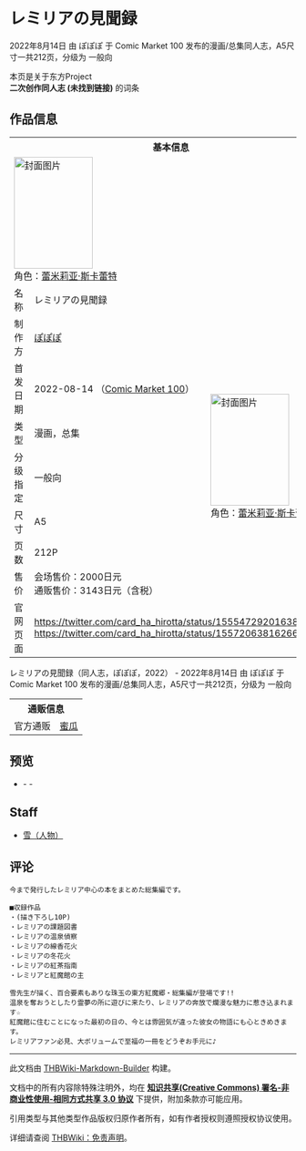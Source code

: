 # レミリアの見聞録

<!-- source html: G:\repos\THBWiki-Markdown-Builder\THBWikiMarkdown\Temp\main\3\39\ns0%3A%E3%83%AC%E3%83%9F%E3%83%AA%E3%82%A2%E3%81%AE%E8%A6%8B%E8%81%9E%E9%8C%B2.html -->

2022年8月14日 由 ぽぽぽ 于 Comic Market 100 发布的漫画/总集同人志，A5尺寸一共212页，分级为 一般向

本页是关于东方Project  
 **二次创作同人志 (未找到链接)** 的词条

## 作品信息

<table><tbody><tr><th colspan="3">基本信息</th></tr><tr><td class="cover-artwork-mobile" colspan="2"><a href="./文件-レミリアの見聞録封面.jpg.md" class="image" title="封面图片"><img alt="封面图片" src="https://upload.thwiki.cc/thumb/e/e7/%E3%83%AC%E3%83%9F%E3%83%AA%E3%82%A2%E3%81%AE%E8%A6%8B%E8%81%9E%E9%8C%B2%E5%B0%81%E9%9D%A2.jpg/138px-%E3%83%AC%E3%83%9F%E3%83%AA%E3%82%A2%E3%81%AE%E8%A6%8B%E8%81%9E%E9%8C%B2%E5%B0%81%E9%9D%A2.jpg" decoding="async" loading="lazy" width="138" height="196" srcset="https://upload.thwiki.cc/thumb/e/e7/%E3%83%AC%E3%83%9F%E3%83%AA%E3%82%A2%E3%81%AE%E8%A6%8B%E8%81%9E%E9%8C%B2%E5%B0%81%E9%9D%A2.jpg/208px-%E3%83%AC%E3%83%9F%E3%83%AA%E3%82%A2%E3%81%AE%E8%A6%8B%E8%81%9E%E9%8C%B2%E5%B0%81%E9%9D%A2.jpg 1.5x, https://upload.thwiki.cc/thumb/e/e7/%E3%83%AC%E3%83%9F%E3%83%AA%E3%82%A2%E3%81%AE%E8%A6%8B%E8%81%9E%E9%8C%B2%E5%B0%81%E9%9D%A2.jpg/277px-%E3%83%AC%E3%83%9F%E3%83%AA%E3%82%A2%E3%81%AE%E8%A6%8B%E8%81%9E%E9%8C%B2%E5%B0%81%E9%9D%A2.jpg 2x" data-file-width="1447" data-file-height="2046"></a><div class="cover-char">角色：<a href="./蕾米莉亚·斯卡蕾特.md" title="蕾米莉亚·斯卡蕾特">蕾米莉亚·斯卡蕾特</a></div></td>
</tr><tr><td class="label">名称</td><td colspan="2"> レミリアの見聞録 </td></tr><tr><td class="label">制作方</td><td><a href="./ぽぽぽ.md" title="ぽぽぽ">ぽぽぽ</a></td><td class="cover-artwork" rowspan="7" style="min-width:196px;"><a href="./文件-レミリアの見聞録封面.jpg.md" class="image" title="封面图片"><img alt="封面图片" src="https://upload.thwiki.cc/thumb/e/e7/%E3%83%AC%E3%83%9F%E3%83%AA%E3%82%A2%E3%81%AE%E8%A6%8B%E8%81%9E%E9%8C%B2%E5%B0%81%E9%9D%A2.jpg/138px-%E3%83%AC%E3%83%9F%E3%83%AA%E3%82%A2%E3%81%AE%E8%A6%8B%E8%81%9E%E9%8C%B2%E5%B0%81%E9%9D%A2.jpg" decoding="async" loading="lazy" width="138" height="196" srcset="https://upload.thwiki.cc/thumb/e/e7/%E3%83%AC%E3%83%9F%E3%83%AA%E3%82%A2%E3%81%AE%E8%A6%8B%E8%81%9E%E9%8C%B2%E5%B0%81%E9%9D%A2.jpg/208px-%E3%83%AC%E3%83%9F%E3%83%AA%E3%82%A2%E3%81%AE%E8%A6%8B%E8%81%9E%E9%8C%B2%E5%B0%81%E9%9D%A2.jpg 1.5x, https://upload.thwiki.cc/thumb/e/e7/%E3%83%AC%E3%83%9F%E3%83%AA%E3%82%A2%E3%81%AE%E8%A6%8B%E8%81%9E%E9%8C%B2%E5%B0%81%E9%9D%A2.jpg/277px-%E3%83%AC%E3%83%9F%E3%83%AA%E3%82%A2%E3%81%AE%E8%A6%8B%E8%81%9E%E9%8C%B2%E5%B0%81%E9%9D%A2.jpg 2x" data-file-width="1447" data-file-height="2046"></a><div class="cover-char">角色：<a href="./蕾米莉亚·斯卡蕾特.md" title="蕾米莉亚·斯卡蕾特">蕾米莉亚·斯卡蕾特</a></div></td>
</tr><tr><td class="label">首发日期</td><td>2022-08-14&#160;（<a href="/展会作品列表?e=Comic+Market%23100">Comic Market 100</a>）</td></tr><tr><td class="label">类型</td><td>漫画，总集</td></tr><tr><td class="label">分级指定</td><td>一般向</td></tr><tr><td class="label">尺寸</td><td>A5</td></tr><tr><td class="label">页数</td><td>212P</td></tr><tr><td class="label">售价</td><td>会场售价：2000日元<br>通贩售价：3143日元（含税）</td></tr>
<tr><td class="label">官网页面</td><td colspan="2"><a rel="nofollow" class="external free" href="https://twitter.com/card_ha_hirotta/status/1555472920163815424">https://twitter.com/card_ha_hirotta/status/1555472920163815424</a><br><a rel="nofollow" class="external free" href="https://twitter.com/card_ha_hirotta/status/1557206381626683394">https://twitter.com/card_ha_hirotta/status/1557206381626683394</a></td></tr></tbody></table>

レミリアの見聞録（同人志，ぽぽぽ，2022） - 2022年8月14日 由 ぽぽぽ 于 Comic Market 100 发布的漫画/总集同人志，A5尺寸一共212页，分级为 一般向

<table><tbody><tr><th colspan="3">通贩信息</th></tr><tr><td class="label">官方通贩</td><td colspan="2"><a rel="nofollow" class="external text" href="https://www.melonbooks.co.jp/detail/detail.php?product_id=1548971">蜜瓜</a></td></tr></tbody></table>



## 预览
- [](./文件-レミリアの見聞録预览图1.jpg.md)- [](./文件-レミリアの見聞録预览图2.jpg.md)- [](./文件-レミリアの見聞録预览图3.jpg.md)


## Staff
- [雪（人物）](./雪（人物）.md)


## 评论
```
今まで発行したレミリア中心の本をまとめた総集編です。

■収録作品
・(描き下ろし10P)
・レミリアの課題図書
・レミリアの温泉偵察
・レミリアの線香花火
・レミリアの冬花火
・レミリアの紅茶指南
・レミリアと紅魔館の主

雪先生が描く、百合要素もありな珠玉の東方紅魔郷・総集編が登場です!!
温泉を奪おうとしたり霊夢の所に遊びに来たり、レミリアの奔放で爛漫な魅力に惹き込まれます☆
紅魔館に住むことになった最初の日の、今とは雰囲気が違った彼女の物語にも心ときめきます。
レミリアファン必見、大ボリュームで至福の一冊をどうぞお手元に♪
```

  
  

  





---

此文档由 [THBWiki-Markdown-Builder](https://github.com/Delsin-Yu/THBWiki-Markdown-Builder) 构建。

文档中的所有内容除特殊注明外，均在 [**知识共享(Creative Commons) 署名-非商业性使用-相同方式共享 3.0 协议**](https://creativecommons.org/licenses/by-sa/3.0/deed.zh-hans) 下提供，附加条款亦可能应用。

引用类型与其他类型作品版权归原作者所有，如有作者授权则遵照授权协议使用。

详细请查阅 [THBWiki：免责声明](https://thbwiki.cc/THBWiki:%E5%85%8D%E8%B4%A3%E5%A3%B0%E6%98%8E)。

